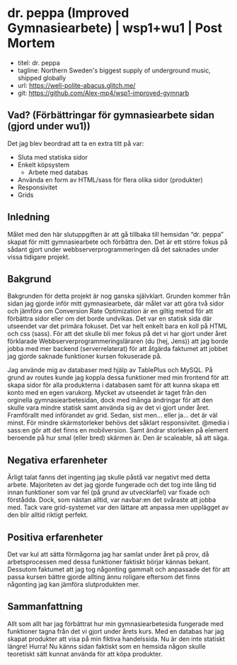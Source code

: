 # dr. peppa (Improved Gymnasiearbete) | wsp1+wu1 | Post Mortem 

- titel: dr. peppa
- tagline: Northern Sweden's biggest supply of underground music, shipped globally
- url: https://well-polite-abacus.glitch.me/
- git: https://github.com/Alex-mp4/wsp1-improved-gymnarb

## Vad? (Förbättringar för gymnasiearbete sidan (gjord under wu1))
Det jag blev beordrad att ta en extra titt på var:
* Sluta med statiska sidor
* Enkelt köpsystem
  * Arbete med databas
* Använda en form av HTML/sass för flera olika sidor (produkter)
* Responsivitet
 * Grids

## Inledning
Målet med den här slutuppgiften är att gå tillbaka till hemsidan “dr. peppa” skapat för mitt gymnasiearbete och förbättra den. Det är ett större fokus på sådant gjort under webbserverprogrammeringen då det saknades under vissa tidigare projekt. 

## Bakgrund
Bakgrunden för detta projekt är nog ganska självklart. Grunden kommer från sidan jag gjorde inför mitt gymnasiearbete, där målet var att göra två sidor och jämföra om Conversion Rate Optimization är en giltig metod för att förbättra sidor eller om det borde undvikas. Det var en statisk sida där utseendet var det primära fokuset. Det var helt enkelt bara en koll på HTML och css (sass). För att det skulle bli mer fokus på det vi har gjort under året förklarade Webbserverprogrammeringsläraren (du (hej, Jens)) att jag borde jobba med mer backend (serverrelaterat) för att åtgärda faktumet att jobbet jag gjorde saknade funktioner kursen fokuserade på. 

Jag använde mig av databaser med hjälp av TablePlus och MySQL. På grund av routes kunde jag koppla dessa funktioner med min frontend för att skapa sidor för alla produkterna i databasen samt för att kunna skapa ett konto med en egen varukorg. Mycket av utseendet är taget från den orginella gymnasiearbetesidan, dock med många ändringar för att den skulle vara mindre statisk samt använda sig av det vi gjort under året. Framförallt med införandet av grid. Sedan, sist men... eller ja... det är väl minst. För mindre skärmstorleker behövs det såklart responsivitet. @media i sass:en gör att det finns en mobilversion. Samt ändrar storleken på element beroende på hur smal (eller bred) skärmen är. Den är scaleable, så att säga.

## Negativa erfarenheter
Ärligt talat fanns det ingenting jag skulle påstå var negativt med detta arbete. Majoriteten av det jag gjorde fungerade och det tog inte lång tid innan funktioner som var fel (på grund av utvecklarfel) var fixade och förstådda. Dock, som nästan alltid, var navbar:en det svåraste att jobba med. Tack vare grid-systemet var den lättare att anpassa men upplägget av den blir alltid riktigt perfekt.

## Positiva erfarenheter
Det var kul att sätta förmågorna jag har samlat under året på prov, då arbetsprocessen med dessa funktioner faktiskt börjar kännas bekant. Dessutom faktumet att jag tog någonting gammalt och anpassade det för att passa kursen bättre gjorde allting ännu roligare eftersom det finns någonting jag kan jämföra slutprodukten mer.

## Sammanfattning
Allt som allt har jag förbättrat hur min gymnasiearbetesida fungerade med funktioner tagna från det vi gjort under årets kurs. Med en databas har jag skapat produkter att visa på min fiktiva handelssida. Nu är den inte statiskt längre! Hurra! Nu känns sidan faktiskt som en hemsida någon skulle teoretiskt sätt kunnat använda för att köpa produkter.